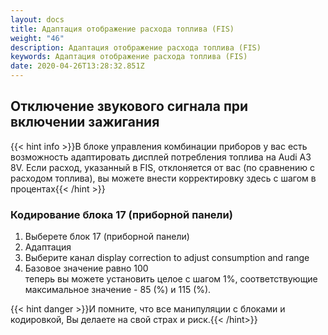 ```yaml
---
layout: docs
title: Адаптация отображение расхода топлива (FIS)
weight: "46"
description: Адаптация отображение расхода топлива (FIS)
keywords: Адаптация отображение расхода топлива (FIS)
date: 2020-04-26T13:28:32.851Z
---
```

## Отключение звукового сигнала при включении зажигания

{{< hint info >}}В блоке управления комбинации приборов у вас есть возможность адаптировать дисплей потребления топлива на Audi A3 8V. Если расход, указанный в FIS, отклоняется от вас (по сравнению с расходом топлива), вы можете внести корректировку здесь с шагом в процентах{{< /hint >}}

### **Кодирование блока 17 (приборной панели)**

1. Выберете блок 17 (приборной панели)
1. Адаптация
1. Выберите канал display correction to adjust consumption and range
1. Базовое значение равно 100\
    теперь вы можете установить целое с шагом 1%, соответствующие максимальное значение - 85 (%) и 115 (%).

{{< hint danger >}}И помните, что все манипуляции с блоками и кодировкой, Вы делаете на свой страх и риск.{{< /hint>}}